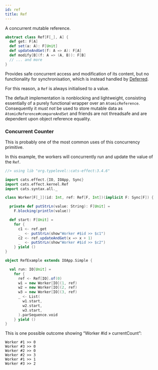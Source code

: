 ```yaml
---
id: ref
title: Ref
---
```


A concurrent mutable reference.

```scala mdoc:silent
abstract class Ref[F[_], A] {
  def get: F[A]
  def set(a: A): F[Unit]
  def updateAndGet(f: A => A): F[A]
  def modify[B](f: A => (A, B)): F[B]
  // ... and more
}
```

Provides safe concurrent access and modification of its content, but no functionality for synchronisation, which is instead handled by [Deferred](./deferred.md).

For this reason, a `Ref` is always initialised to a value.

The default implementation is nonblocking and lightweight, consisting
essentially of a purely functional wrapper over an `AtomicReference`.
Consequently it _must not_ be used to store mutable data as
`AtomicReference#compareAndSet` and friends are not threadsafe and are dependent
upon object reference equality.


### Concurrent Counter

This is probably one of the most common uses of this concurrency primitive. 

In this example, the workers will concurrently run and update the value of the `Ref`.

```scala mdoc:reset:silent
//> using lib "org.typelevel::cats-effect:3.4.6"

import cats.effect.{IO, IOApp, Sync}
import cats.effect.kernel.Ref
import cats.syntax.all._

class Worker[F[_]](id: Int, ref: Ref[F, Int])(implicit F: Sync[F]) {

  private def putStrLn(value: String): F[Unit] =
    F.blocking(println(value))

  def start: F[Unit] =
    for {
      c1 <- ref.get
      _  <- putStrLn(show"Worker #$id >> $c1")
      c2 <- ref.updateAndGet(x => x + 1)
      _  <- putStrLn(show"Worker #$id >> $c2")
    } yield ()
}

object RefExample extends IOApp.Simple {

  val run: IO[Unit] =
    for {
      ref <- Ref[IO].of(0)
      w1 = new Worker[IO](1, ref)
      w2 = new Worker[IO](2, ref)
      w3 = new Worker[IO](3, ref)
      _ <- List(
        w1.start,
        w2.start,
        w3.start,
      ).parSequence.void
    } yield ()
}
```

This is one possible outcome showing “Worker #id » currentCount”:

```
Worker #1 >> 0
Worker #3 >> 0
Worker #2 >> 0
Worker #2 >> 3
Worker #1 >> 1
Worker #3 >> 2
```
